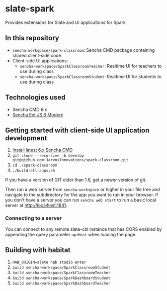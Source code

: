 # slate-spark

Provides extensions for Slate and UI applications for Spark

## In this repository
- `sencha-workspace/spark-classroom`: Sencha CMD package containing shared client-side code
- Client-side UI applications:
  - `sencha-workspace/SparkClassroomTeacher`: Realtime UI for teachers to use during class
  - `sencha-workspace/SparkClassroomStudent`: Realtime UI for students to use during class

## Technologies used
- Sencha CMD 6.x
- [Sencha Ext JS 6 Modern](http://docs.sencha.com/extjs/6.0/)

## Getting started with client-side UI application development
1. [Install latest 6.x Sencha CMD](https://www.sencha.com/products/extjs/cmd-download/)
2. `git clone --recursive -b develop git@github.com:JarvusInnovations/spark-classroom.git`
3. `cd ./spark-classroom`
4. `./build-all-apps.sh`

If you have a version of GIT older than 1.6, get a newer version of git.

Then run a web server from `sencha-workspace` or higher in your file tree and navigate to the subdirectory for the app you want to run in your browser. If you don't have a server you can run `sencha web start`
to run a basic local server at [http://localhost:1841](http://localhost:1841).

### Connecting to a server
You can connect to any remote slate-cbl instance that has CORS enabled by appending the query
parameter `apiHost` when loading the page.

## Building with habitat

1. `HAB_ORIGIN=slate hab studio enter`
2. `build sencha-workspace/SparkClassroomStudent`
3. `build sencha-workspace/SparkClassroomTeacher`
4. `build sencha-workspace/SparkDashboardStudent`
5. `build sencha-workspace/SparkDashboardTeacher`
